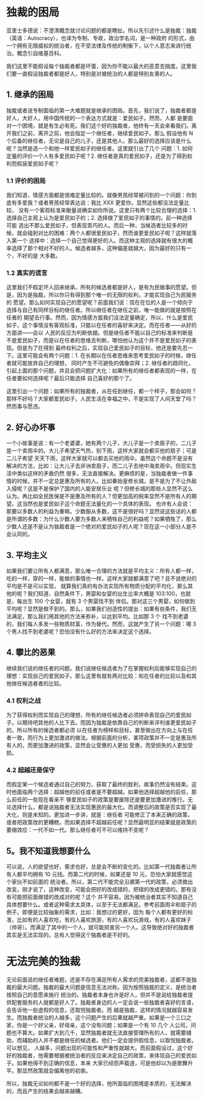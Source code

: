 # 独裁的困局

亚里士多德说：不澄清概念就讨论问题的都是瞎扯。所以先引述什么是独裁：独裁（英语：Autocracy），也译为专制、专政，政治学名词，是一种政府
的形式，由一个拥有无限威权的统治者，在不受法律及传统的制衡下，以个人意志来进行统治。概念引自维基百科。

我们这里不能假设每个独裁者都是坏蛋，因为你不能以最大的恶意去揣度。这里我们要一直假设独裁者都是好人，特别是对被统治的人都是特别友善的人。

## 1. 继承的困局

独裁或者说专制面临的第一大难题就是继承的困局。首先，我们说了，独裁者都是好人，大好人，用中国传统的一个表达方式就是：爱民如子。然而，人都
是要面对一个困境，就是有生必有死。我们这个好的独裁者，他终有一天会来看我们。离开我们之前，离开之前，他会指定一个继任者，继续爱民如子。那么
假设他有 N 个后备的继任者，无论是自己的儿子，还是其他人。那么最好的选择应该是什么呢？当然是选一个和他一样爱民如子的继任者。这里就引出了几个
问题：1. 如何定量的评价一个人有多爱民如子呢？2. 继任者是真的爱民如子，还是为了得到权利而假装爱民如子呢？

### 1.1 评价的困局

我们知道，情感方面都是很难定量比较的。就像男孩经常被问到的一个问题：你到底有多爱我？或者男孩经常表达说：我比 XXX 更爱你。显然这些都没法定量比较，
没有一个客观标准来衡量说确实如你所说。这里只有两个比较合理的选择：1. 选择自己主观上认为是爱民如子的；2. 选择做了爱民如子的事情的。前一种选择可能
选出不那么爱民如子，但表现乖巧的人。而后一种，当候选者比较多的时候，就会碰到对比的困难：两个人都很爱民如子，然而谁更爱民如子呢？这样就落入第一个
选择中：选择一个自己觉得更好的人。而这种主观的选择就有很大的概率选择了那个相对不好的人。候选者越多，这种偏差就越大，因为最好的只有一个，不好的是
大多数。

### 1.2 真实的谎言

这里我们不假定坏人回来继承。所有的候选者都是好人，是有为民做事的愿望。但是，因为是独裁，所以你只有得到那个唯一的无限的权利，才能实现自己为民服务的
愿望。那么如何实现自己的愿望呢？前面我们说：现在在位的人是一个倾向于选择与自己有同样目标的继任者。所以继任者在继任之前，唯一能做的就是按照在任者的
期望去行事。然而，因为情感方面我们没法定量确定，所以，什么是爱民如子，这个事情没有客观标准，只能以在任者的喜好来决定。而在任者——从好的方面讲——会以
人民的反应为判断依据。但是继任者不能以自己的标准来判断是不是爱民如子，而是以在任者的思维去判断，哪怕他认为这个并不是爱民如子的表现。但是为了在得到
最终权利之后，实现自己爱民如子的目标，他还是要先忍一下。这里可能会有两个问题：1. 在长期以在任者思维来思考爱民如子的时候，继任者就可能放弃自己的理想，
同时产生不可避免的偶像崇拜；2. 继任者的趋同化，引起上面的那个问题，并且会把问题扩大化：如果所有的继任者都表现的一样，在任者要如何选择呢？最后只能选择
自己喜好的那个了。

这里引出一个问题：如果所有的独裁者，从在任到继任，都一个样子，那会如何？那样不好吗？大家都爱民如子，人民生活在幸福之中，不是实现了人间天堂了吗？然而事与愿违。

## 2. 好心办坏事

一个小故事是说：有一个老婆婆，她有两个儿子，大儿子是一个卖扇子的，二儿子是一个卖雨伞的。大儿子希望天气热，别下雨，这样大家就会都买他的扇子；可是二儿子希望
天天下雨，这样大家就可以都去买他的雨伞。虽然这个命题不是没有解决的方法，比如：让大儿子去非洲卖扇子，而二儿子去地中海卖雨伞。但现实生活中类似这样的矛盾仍然
很多，无法直接解决。更麻烦的是，当独裁者做一件事情的时候，并不一定总是惠及所有的人。比如秦始皇修长城，是不是为了不让外敌入侵呢？这是不是保护了国内的人能安居乐业
呢？但修长城的那些人显然不这么认为。再比如全民医保是不是惠及所有的人？但更加高的税率显然不是所有人的期望。这当然也是爱民如子这个命题无法量化的一个具体的表现。
也许有人会说：那要以多数人的利益为重嘛。少数服从多数，这不是很好吗？显然说这些话的人都是所谓的多数：为什么少数人要为多数人来牺牲自己的利益呢？如果牺牲了，那么
少数人还是不是认为独裁者是一个绝对的爱民如子的人呢？现在这一小部分人是不会认同的。

## 3. 平均主义

如果我们要让所有人都满意，那么唯一合理的方法就是平均主义：所有人都一样，吃的一样，穿的一样，能做的事情也一样。这样大家就都满意了吧？且不说绝对的平均是不是可以实现，
就算我们真的有办法实现所有物质分配的平均化，那么其他的呢？我们知道，自然条件下，男婴和女婴的出生比率大概是 103:100，也就是，每出生 100 个女婴，就有 3 个男婴找不到
伴侣。那对这三个男婴，如何做到平均呢？显然是做不到的。那么，如果我们创造性的提出：如果有些条件，我们无法满足，那么我们用其他的方法来弥补，以达到平均。比如那 3 个
找不到老婆的，我们每人多发一些物质财富，作为替代。然而，这就产生了另一个问题：哪 3 个男人找不到老婆呢？恐怕没有什么好的方法来决定这个选择。

## 4. 攀比的恶果

继续我们说的继任者的问题。我们说继任候选者为了在掌握权利后能够实现自己的理想：实现自己的爱民如子。那么这里有就有两对比较：和在任者的比较以及和其他继任候选者者的比较。

### 4.1 权利之战

为了获得权利而实现自己的理想，所有的继任候选者必须拼命表现自己的爱民如子。以期待吧其他的人比下去。而因为独裁是依靠自己的判断来评判谁更爱民如子的，所以所有的候选者都必须
以在任者为榜样和目标，甚至做出在方向上与在任者一致，而行为上更加激进的做法。根据前面的分析，某项政策并不一定是惠及所有人的，而更加激进的政策，显然会让受惠的人更加
受惠，而受损失的人更加受损。

### 4.2 超越还是保守

而假定某一个候选者通过自己的努力，获取了最终的胜利，故事仍然没有结束。这时他面临两个选择：超越他的前任或者是不要超越。如果他选择超越他的前任，那么前任的一些现在看来不
够爱民如子的政策是要废除还是要更加激进的推行。无论选择什么，都是说独裁者无法实现惠民的最大化。而调整后的政策是否实现了最大化，则是未知的。更加进一步讲，就是：继任者
可能修正了本来正确的政策，或者把政策改的更糟糕。而如果选择不超越前任呢？显然最明显的结果就是政策的萎缩效应：一代不如一代。那么继任者可不可以维持不变呢？

## 5。我不知道我想要什么

可以说，人的欲望也好，需求也好，总是会不断的变化的。比如第一代独裁者让所有人都平均拥有 10 元钱。而第二代的时候，如果还是 10 元，恐怕大家就感觉这个家伙不如前面的
统治者。所以，第二代不能完全沿袭第一代的政策，必须做出改变。刚才说了，这种改变，可能会把好的改成错的，把错的改成更错的。那有没有可能把前面做错的改成对的呢？这个
并不容易。因为被统治者其实不知道自己具体想要什么。或者这种需求太具体，以至于无法都满足。参考前面雨伞和扇子的例子。即便是比较抽象的需求，比如：我想过的更好，因为
每个人都有更好的标准，比如有的人喜欢吃，有的人喜欢旅游，有的人喜欢玩游戏，有的人喜欢妹子（帅哥）。而满足了其中的一个人，就可能损害另一个人。这导致绝对好的独裁者
其实是无法实现的。总有人觉得这个独裁者是不好的。

# 无法完美的独裁 

无论前面说的继任者难题，还是不存在满足所有人需求的完美独裁者，这都不是独裁的最大问题。独裁的最大问题是信息无法对称。因为按照独裁的定义，是统治者按照自己的意愿来施行
统治的。独裁者本身也许是好人，但并不是说给独裁者提供配套服务的人就都是好人了。独裁者身边的人一定会说一些独裁者喜好的言语，会告诉他一些虚假的信息，还取悦独裁者。而
越是独裁，这样的情况就越容易发生。而独裁者统治的人越多，这个问题产生的后果就越严重。如果是一个三口之家，你是一个好父亲，好母亲，这个没有问题；如果是一个有 10 几个
人公司，问题也不算大。如果扩大到几千，显然独裁者就无法直接管理所有的人，就需要辅助，而辅助的人并不都是继任的候选者。他们一定会提供假信息，以取悦独裁者。可以想见，
人越多，问题出现的可能性和严重性就越大。而前面假设过，这个好好的独裁者，他需要根据被统治者的反应来决定自己的政策，来体现自己的爱民如子。如果他得不到正确的信息，本来
大家已经怨声载道，可是他却以为是歌舞升平。那显然政策就会偏离他的初衷。

所以，独裁无论如何都不是一个好的选择，他所面临的困境是本质的，无法解决的，而且产生的结果会越来越糟。




